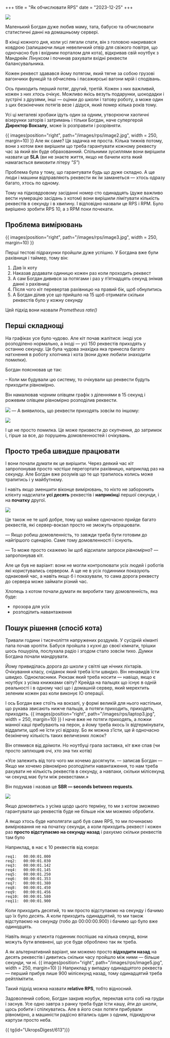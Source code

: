 
+++
title = "Як обчислювати RPS"
date = "2023-12-25"
+++

![](https://static.seva.rocks/images/rps/image1.webp)

Маленький Богдан дуже любив маму, тата, бабусю та обчислювати статистичні данні на домашньому сервері. 

В кінці кожного дня, коли усі лягали спати, він з головою накривався ковдрою (залишаючи лише невеличкий отвір для свіжого повітря, що одночасно був і вхідним порталом для кота), відкривав свій ноутбук з Мандрейк Лінуксом і починав рахувати вхідні реквести балансувальника. 

Кожен реквест здавався йому потягом, який тягне за собою грузові вагончики функцій та обчислень і пасажирські вагони мрій і сподівань. 

Ось приходить перший потяг, другий, третій. Кожен з них важливий, кожен з них *хтось* очікує. Можливо якісь везуть подарунки, шокодадки і зустрічі з друзями, інші — оцінки до школи і татову роботу, а може один з цих безкінечних потягів везе і дідуся, який помер кілька років тому. 

Усі ці металеві хробаки ідуть один за одним, утворюючи хаотичні візерунки заторів і затримань і тільки Богдан, наче супергерой **Директор Вокзалу**, може їх розправити і розрівняти. 

{{ images(position="right", path="/images/rps/image2.jpg", width = 250, margin=10) }}
Але як саме? Ця задачка не проста. Кілька тижнів потому, вони з котом вже вирішили що треба гарантувати кожному реквесту час за який він буде обрахованний. Спільними зусиллями вони вирішили назвати це **SLA** (ви не знаєте життя, якщо не бачили кота який намагається вимовити літеру *"S"*) 


Проблема була у тому, що гарантувати будь що дуже складно. А ще люди і машини відправляють реквести як їм заманеться — хтось одразу багато, хтось по одному. 

Тому на підковдровому засіданні номер сто одинадцять (дуже важливо вести нумерацію засідань з котом) вони вирішили лімітувати кількість реквестів в секунду і в хвилину. І відповідно назвали це RPS і RPM. Було вирішено зробити RPS 10, а з RPM поки почекати. 

## Проблема вимірювань 
{{ images(position="right", path="/images/rps/image3.jpg", width = 250, margin=10) }}

Перші тестові підрахунки пройшли дуже успішно. У Богдана вже були рахівниця і таймер, тому він:
1. Дав їх коту
2. Наказав додавати одиницю кожен раз коли проходить реквест
3. А сам Богдан дивився за потягами і раз у п’ятнадцять секунд знімав данні з рахівниці 
4. Після чого кіт перевертав рахівницю на правий бік, щоб обнулитись
5. А Богдан ділив усе що прийшло на 15 щоб отримати скільки реквестів було у кожну секунду

Цей підхід вони назвали *Prometheus rate()* 


## Перші складнощі

На графіках усе було чудово. Але кіт почав жалітися: іноді усе розподілено нормально, а іноді — усі 150 реквестів приходять у останню секунду. Це була чудова знахідка яка принесла багато натхнення в роботу хлопчика і кота (вони дуже любили знаходити помилки). 

Богдан пояснював це так: 

– Коли ми будували цю систему, то очікували що реквести будуть приходити рівномірно.

Він намалював чорним олівцем графік з діленнями в 15 секунд і рожевим олівцем рівномірно розподілив реквести. 

![](https://static.seva.rocks/images/rps/graph_default.webp)
— А виявилось, що реквести приходять зовсім по іншому:

![](https://static.seva.rocks/images/rps/graph2.webp)

І це не просто помилка. Це може призвести до скупчення, до затримок і, гірше за все, до порушень домовленностей і очікувань. 

## Просто треба швидше працювати

І вони почали думати як це вирішити. Через деякий час кіт запропонував просто *частіше* перегортати рахівницю, наприклад раз на секунду. Але Богдан вже розумів що те що трапилось колись може трапитись і у майбутнєму.

І навіть якщо зменшити віконце вимірювань, то ніхто не заборонить клієнту надсилати **усі десять** реквестів і **наприкінці** першої секунди, і на **початку** другої. 

![](https://static.seva.rocks/images/rps/graph3.webp)

Це також не те щоб добре, тому що майже одночасно прийде багато реквестів, які сервер-вокзал просто не зможуть опрацювати.

— Якщо робиш домовленність, то завжди треба бути готовим до найгіршого сценарію. Саме тому домовленності і існують.  

— То може просто скажемо їм щоб відсилали запроси *рівномірно*? — запропонував кіт.

Але це був не варіант: вони не могли контролювати усіх людей і роботів які користувались сервером. А ще не в усіх годинники показують однаковий час, а навіть якщо б і показували, то сама дорога реквесту до сервера може займати різний час. 

Хлопець з котом почали думати як виробити таку домовленність, яка буде:
- прозора для усіх
- розподілить навантаження

## Пошук рішення (спосіб кота)

Тривали години і тисячоліття напружених роздумів. У сусідній кіманті папа почав хропіти. Бабуся пройшла з кухні до своєї кімнати, трішки шось пошуріла, послухала радіо і згодом стало зовсім тихо. 
Думки Богдана почали мандрувати. 

Йому привиділась дорога до школи у світлі ще нічних ліхтарів. Очікування класу, сніданок який треба їсти швидко. Він ненавидів їсти швидко. Однокласники. Рюкзак який треба носити — навіщо, якщо є ноутбук з усіма книжками світу? Крейда на пальцях що існує в одній реальності і в одному часі що і домашній сервер, який мерехтить зеленим кожен раз коли виконує IO операції.

І ось Богдан вже стоїть на вокзалі, у формі великій для нього настільки, що рукава звисають нижче пальців, а потяги приходить, приходять, приходять. {{ images(position="right", path="/images/rps/laptop3.jpg", width = 250, margin=10) }} І наче вже не потяги приходять, а ложки манної каші прибувають на перон, а йому треба якось їх відтермінувати, віддалити, щоб не їсти усі відразу. Бо як можна з’їсти, ще й одночасно безкінечну кількість таких величезних ложок?



Він отямився від дрімоти. Но ноутбуці грала заставка, кіт вже спав (чи просто заплющив очі, хто зна тих котів) 

«Усе залежить від того чого ми хочемо досягнути. — записав Богдан — Якщо ми хочемо рівномірно розподілити навантаження, то нам треба рахувати не кількість реквестів в секунду, а навпаки, скільки мілісекунд чи секунд має бути між реквестами.»


Він подумав і назвав це **SBR — seconds between requests**.


![](https://static.seva.rocks/images/rps/graph4.webp)

Якщо домовитись з усіма щодо цього терміну, то ми з котом зможемо гарантувати що реквестів буде не більше ніж ми можемо обробити. 

А якщо хтось буде наполягати щоб був саме RPS, то ми починаємо вимірювання не на початку секунди, а коли приходить реквест і кожен раз **просто відступаємо на секунду назад** і рахуємо скільки реквестів там було

Наприклад, в нас є 10 реквестів від юзера: 
```
req1:	00:00:01.000
req2:	00:00:01.030
req3:	00:00:01.142
req4:	00:00:01.145
req5:	00:00:01.250
req6:	00:00:01.353
req7:	00:00:01.380
req8:	00:00:01.450
req9:	00:00:01.456
req10:	00:00:01.580
req11:	00:00:01.900
```

Коли приходить десятий, то ми просто відступаємо на секунду і бачимо що їх було *десять*. А коли приходить одинадцятий, то ми також відступаємо на секунду (тобо до 00:00:00.900) і бачимо що було вже *одинадцять*. 

Навіть якщо у клиєнта годинник поспішає на кілька секунд, вони можуть бути впевнені, що усе буде оброблено так як треба. 

А як альтернативний варіант, ми можемо просто **відходити назад** на десять реквестів і дивитись скільки часу пройшло між ними — більше секунди, чи ні. 
{{ images(position="right", path="/images/rps/image5.jpg", width = 250, margin=10) }}
Наприклад у випадку одинадцятого реквеста — перший прибув лише 900 мілісекунд назад, тому одинадцятий треба рейтлімітити. 

Такий підхід можна назвати **relative RPS**, тобто відносний. 


Задоволений собою, Богдан закрив ноубук, переклав кота собі на груди і заснув. Усе одно завтра з ранку треба буде їсти кашу, йти до школи, щось робити і спілкуватись. Але в його снах потяги прибували рівномірно, а машиністи радісно вітались один з одним, підкидуючи картузи просто неба. 

{{ tg(id="UkropsDigest/613")}}


